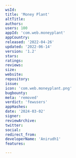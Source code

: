 ```yaml
---
wsId: 
title: 'Money Plant'
altTitle: 
authors: 
users: 100
appId: 'com.web.moneyplant'
appCountry: 
released: '2022-04-26'
updated: '2022-06-14'
version: '1.2'
stars: 
ratings: 
reviews: 
size: 
website: 
repository: 
issue: 
icon: 'com.web.moneyplant.png'
bugbounty: 
meta: 'removed'
verdict: 'fewusers'
appHashes: 
date: '2024-03-02'
signer: 
reviewArchive: 
twitter: 
social: 
redirect_from: 
developerName: 'Anirudh1'
features: 

---
```


